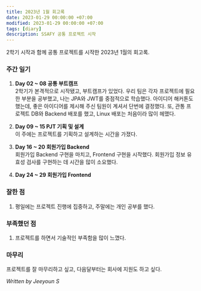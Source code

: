 ```yaml
---
title: 2023년 1월 회고록
date: 2023-01-29 00:00:00 +07:00
modified: 2023-01-29 00:00:00 +07:00
tags: [diary]
description: SSAFY 공통 프로젝트 시작
---
```


2학기 시작과 함께 공통 프로젝트를 시작한 2023년 1월의 회고록.

### 주간 일기
1. **Day 02 ~ 08 공통 부트캠프**  
    2학기가 본격적으로 시작됐고, 부트캠프가 있었다. 우리 팀은 각자 프로젝트에 필요한 부분을 공부했고, 나는 JPA와 JWT를 중점적으로 학습했다. 아이디어 해커톤도 했는데, 좋은 아이디어를 제시해 주신 팀원이 계셔서 단번에 결정했다. 또, 관통 프로젝트 DB와 Backend 배포를 했고, Linux 배포는 처음이라 많이 헤맸다.   

2. **Day 09 ~ 15 PJT 기획 및 설계**  
    이 주에는 프로젝트를 기획하고 설계하는 시간을 가졌다.

3. **Day 16 ~ 20 회원가입 Backend**  
    회원가입 Backend 구현을 마치고, Frontend 구현을 시작했다. 회원가입 정보 유효성 검사를 구현하는 데 시간을 많이 소요했다.  

4. **Day 24 ~ 29 회원가입 Frontend**  


### 잘한 점
1. 평일에는 프로젝트 진행에 집중하고, 주말에는 개인 공부를 했다.

### 부족했던 점
1. 프로젝트를 하면서 기술적인 부족함을 많이 느꼈다.

### 마무리
프로젝트를 잘 마무리하고 싶고, 다음달부터는 회사에 지원도 하고 싶다.

_Written by Jeeyoun S_
